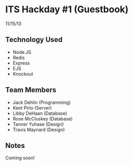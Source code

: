 # ITS Hackday #1 (Guestbook)
11/15/13

## Technology Used
- Node.JS
- Redis
- Express
- EJS
- Knockout

## Team Members
- Jack Dehlin (Programming)
- Kent Pirlo (Server)
- Libby DeHaan (Database)
- Rose McCluskey (Database)
- Tanner Yuhase (Design)
- Travis Maynard (Design)

## Notes

Coming soon!



